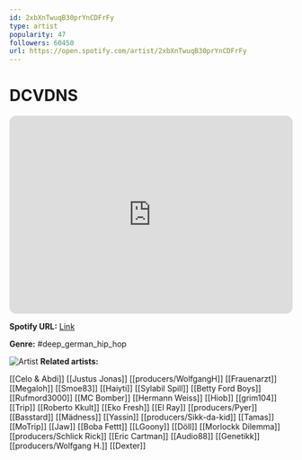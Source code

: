```yaml
---
id: 2xbXnTwuqB30prYnCDFrFy
type: artist
popularity: 47
followers: 60450
url: https://open.spotify.com/artist/2xbXnTwuqB30prYnCDFrFy
---
```

# DCVDNS

<iframe style="border-radius:12px" src="https://open.spotify.com/embed/artist/2xbXnTwuqB30prYnCDFrFy" width="100%" height="352" frameBorder="0" allowfullscreen="" allow="autoplay; clipboard-write; encrypted-media; fullscreen; picture-in-picture" loading="lazy"></iframe>

**Spotify URL:** [Link](https://open.spotify.com/artist/2xbXnTwuqB30prYnCDFrFy)

**Genre:**  #deep_german_hip_hop

![Artist](https://i.scdn.co/image/ab6761610000e5eba3cfe38ee7570151cf85f279)
**Related artists:**

[[Celo & Abdi]]
[[Justus Jonas]]
[[producers/WolfgangH]]
[[Frauenarzt]]
[[Megaloh]]
[[Smoe83]]
[[Haiyti]]
[[Sylabil Spill]]
[[Betty Ford Boys]]
[[Rufmord3000]]
[[MC Bomber]]
[[Hermann Weiss]]
[[Hiob]]
[[grim104]]
[[Trip]]
[[Roberto Kkult]]
[[Eko Fresh]]
[[El Ray]]
[[producers/Pyer]]
[[Basstard]]
[[Mädness]]
[[Yassin]]
[[producers/Sikk-da-kid]]
[[Tamas]]
[[MoTrip]]
[[Jaw]]
[[Boba Fettt]]
[[LGoony]]
[[Döll]]
[[Morlockk Dilemma]]
[[producers/Schlick Rick]]
[[Eric Cartman]]
[[Audio88]]
[[Genetikk]]
[[producers/Wolfgang H.]]
[[Dexter]]
